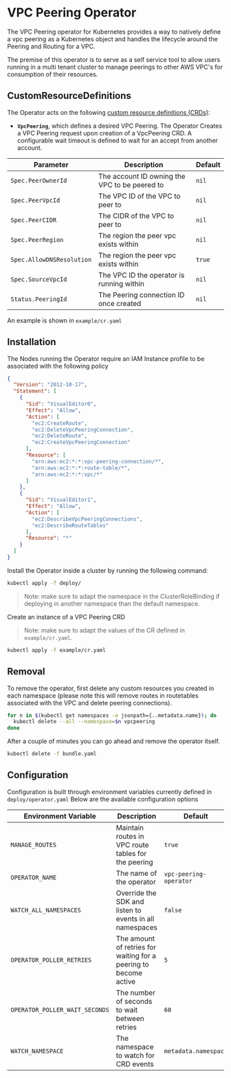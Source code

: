 # VPC Peering Operator

The VPC Peering operator for Kubernetes provides a way to natively define a vpc peering as a Kubernetes object and handles the lifecycle around the Peering and Routing for a VPC.

The premise of this operator is to serve as a self service tool to allow users running in a multi tenant cluster to manage peerings to other AWS VPC's for consumption of their resources.

## CustomResourceDefinitions

The Operator acts on the following [custom resource definitions (CRDs)](https://kubernetes.io/docs/tasks/access-kubernetes-api/extend-api-custom-resource-definitions/):

- **`VpcPeering`**, which defines a desired VPC Peering.
  The Operator Creates a VPC Peering request upon creation of a VpcPeering CRD. A configurable wait timeout is defined to wait for an accept from another account.

| Parameter                 | Description                                   | Default |
| ------------------------- | --------------------------------------------- | ------- |
| `Spec.PeerOwnerId`        | The account ID owning the VPC to be peered to | `nil`   |
| `Spec.PeerVpcId`          | The VPC ID of the VPC to peer to              | `nil`   |
| `Spec.PeerCIDR`           | The CIDR of the VPC to peer to                | `nil`   |
| `Spec.PeerRegion`         | The region the peer vpc exists within         | `nil`   |
| `Spec.AllowDNSResolution` | The region the peer vpc exists within         | `true`  |
| `Spec.SourceVpcId`        | The VPC ID the operator is running within     | `nil`   |
| `Status.PeeringId`        | The Peering connection ID once created        | `nil`   |

An example is shown in `example/cr.yaml`

## Installation

The Nodes running the Operator require an IAM Instance profile to be associated with the following policy

```json
{
  "Version": "2012-10-17",
  "Statement": [
    {
      "Sid": "VisualEditor0",
      "Effect": "Allow",
      "Action": [
        "ec2:CreateRoute",
        "ec2:DeleteVpcPeeringConnection",
        "ec2:DeleteRoute",
        "ec2:CreateVpcPeeringConnection"
      ],
      "Resource": [
        "arn:aws:ec2:*:*:vpc-peering-connection/*",
        "arn:aws:ec2:*:*:route-table/*",
        "arn:aws:ec2:*:*:vpc/*"
      ]
    },
    {
      "Sid": "VisualEditor1",
      "Effect": "Allow",
      "Action": [
        "ec2:DescribeVpcPeeringConnections",
        "ec2:DescribeRouteTables"
      ],
      "Resource": "*"
    }
  ]
}
```

Install the Operator inside a cluster by running the following command:

```sh
kubectl apply -f deploy/
```

> Note: make sure to adapt the namespace in the ClusterRoleBinding if deploying in another namespace than the default namespace.

Create an instance of a VPC Peering CRD

> Note: make sure to adapt the values of the CR defined in `example/cr.yaml`.

```sh
kubectl apply -f example/cr.yaml
```

## Removal

To remove the operator, first delete any custom resources you created in each namespace (please note this will remove routes in routetables associated with the VPC and delete peering connections).

```sh
for n in $(kubectl get namespaces -o jsonpath={..metadata.name}); do
  kubectl delete --all --namespace=$n vpcpeering
done
```

After a couple of minutes you can go ahead and remove the operator itself.

```sh
kubectl delete -f bundle.yaml
```

## Configuration

Configuration is built through environment variables currently defined in `deploy/operator.yaml`
Below are the available configuration options

| Environment Variable           | Description                                                      | Default                |
| ------------------------------ | ---------------------------------------------------------------- | ---------------------- |
| `MANAGE_ROUTES`                | Maintain routes in VPC route tables for the peering              | `true`                 |
| `OPERATOR_NAME`                | The name of the operator                                         | `vpc-peering-operator` |
| `WATCH_ALL_NAMESPACES`         | Override the SDK and listen to events in all namespaces          | `false`                |
| `OPERATOR_POLLER_RETRIES`      | The amount of retries for waiting for a peering to become active | `5`                    |
| `OPERATOR_POLLER_WAIT_SECONDS` | The number of seconds to wait between retries                    | `60`                   |
| `WATCH_NAMESPACE`              | The namespace to watch for CRD events                            | `metadata.namespace`   |
